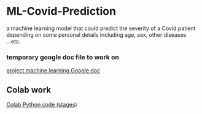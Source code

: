 # ML-Covid-Prediction
a machine learning model that could predict the severity of a Covid patient depending on some personal details including age, sex, other diseases ...etc. 

### temporary google doc file to work on 
[project machine learning Google doc]([URL](https://docs.google.com/document/d/14z7ueyQx3i59uDnBQieEjeJQRR8M48ik1QXxrKLlu0I/edit))


## Colab work
[Colab Python code (stages)](https://colab.research.google.com/drive/18RR_C-7CyUFiTYhiNHZ1PDUsCY-H1cJ2?usp=sharing)

